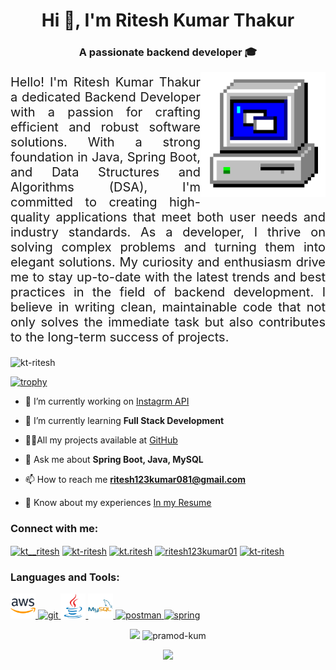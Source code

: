 <h1 align="center">Hi 👋, I'm Ritesh Kumar Thakur</h1>
<h3 align="center">A passionate backend developer 🎓</h3>

<img align="right" alt="GIF" src="https://github.com/deut-erium/deut-erium/blob/master/assets/computer.gif?raw=1" width="200px" />


<p align="justify"style="font-size:20px">Hello! I'm Ritesh Kumar Thakur a dedicated Backend Developer with a passion for crafting efficient and robust software solutions. With a strong foundation in Java, Spring Boot, and Data Structures and Algorithms (DSA), I'm committed to creating high-quality applications that meet both user needs and industry standards. As a developer, I thrive on solving complex problems and turning them into elegant solutions. My curiosity and enthusiasm drive me to stay up-to-date with the latest trends and best practices in the field of backend development. I believe in writing clean, maintainable code that not only solves the immediate task but also contributes to the long-term success of projects.</p>

<p align="left"> <img src="https://komarev.com/ghpvc/?username=kt-ritesh&label=Profile%20views&color=0e75b6&style=flat" alt="kt-ritesh" /> </p>

[![trophy](https://github-profile-trophy.vercel.app/?username=kt-ritesh&theme=onedark)](https://github.com/ryo-ma/github-profile-trophy)

- 🔭 I’m currently working on [Instagrm API](https://github.com/kt-ritesh/Instagrm_Backend)

- 🌱 I’m currently learning **Full Stack Development**

- 🧑‍💻All my projects available at [GitHub](https://github.com/kt-ritesh)

- 💬 Ask me about **Spring Boot, Java, MySQL**

- 📫 How to reach me **ritesh123kumar081@gmail.com**

- 📄 Know about my experiences <a href="https://docs.google.com/document/d/1L8pHlTA7mB3zOBcB29DhCe2WmXmbGyqIGTZmEHkun8k/edit?usp=sharing"> 
In my Resume</a>


<h3 align="left">Connect with me:</h3>


<p align="left">
<a href="https://twitter.com/kt__ritesh" target="blank"><img align="center" src="https://raw.githubusercontent.com/rahuldkjain/github-profile-readme-generator/master/src/images/icons/Social/twitter.svg" alt="kt__ritesh" height="30" width="40" /></a>
<a href="https://linkedin.com/in/kt-ritesh" target="blank"><img align="center" src="https://raw.githubusercontent.com/rahuldkjain/github-profile-readme-generator/master/src/images/icons/Social/linked-in-alt.svg" alt="kt-ritesh" height="30" width="40" /></a>
<a href="https://instagram.com/kt.ritesh" target="blank"><img align="center" src="https://raw.githubusercontent.com/rahuldkjain/github-profile-readme-generator/master/src/images/icons/Social/instagram.svg" alt="kt.ritesh" height="30" width="40" /></a>
<a href="https://www.hackerrank.com/ritesh123kumar01" target="blank"><img align="center" src="https://raw.githubusercontent.com/rahuldkjain/github-profile-readme-generator/master/src/images/icons/Social/hackerrank.svg" alt="ritesh123kumar01" height="30" width="40" /></a>
<a href="https://www.leetcode.com/kt-ritesh" target="blank"><img align="center" src="https://raw.githubusercontent.com/rahuldkjain/github-profile-readme-generator/master/src/images/icons/Social/leet-code.svg" alt="kt-ritesh" height="30" width="40" /></a>
</p>


<h3 align="left">Languages and Tools:</h3>


<p align="left"> <a href="https://aws.amazon.com" target="_blank" rel="noreferrer"> <img src="https://raw.githubusercontent.com/devicons/devicon/master/icons/amazonwebservices/amazonwebservices-original-wordmark.svg" alt="aws" width="40" height="40"/> </a> <a href="https://git-scm.com/" target="_blank" rel="noreferrer"> <img src="https://www.vectorlogo.zone/logos/git-scm/git-scm-icon.svg" alt="git" width="40" height="40"/> </a> <a href="https://www.java.com" target="_blank" rel="noreferrer"> <img src="https://raw.githubusercontent.com/devicons/devicon/master/icons/java/java-original.svg" alt="java" width="40" height="40"/> </a> <a href="https://www.mysql.com/" target="_blank" rel="noreferrer"> <img src="https://raw.githubusercontent.com/devicons/devicon/master/icons/mysql/mysql-original-wordmark.svg" alt="mysql" width="40" height="40"/> </a> <a href="https://postman.com" target="_blank" rel="noreferrer"> <img src="https://www.vectorlogo.zone/logos/getpostman/getpostman-icon.svg" alt="postman" width="40" height="40"/> </a> <a href="https://spring.io/" target="_blank" rel="noreferrer"> <img src="https://www.vectorlogo.zone/logos/springio/springio-icon.svg" alt="spring" width="40" height="40"/> </a> </p>


<p align="center">
<img src="https://github-readme-stats.vercel.app/api?username=kt-ritesh&show_icons=true&count_private=true&theme=gruvbox"/> 
<img width="48%" src="https://github-readme-streak-stats.herokuapp.com/?user=kt-ritesh&theme=gruvbox" alt="pramod-kum" /><div align="center"><img src="https://github-readme-stats.vercel.app/api/top-langs/?username=kt-ritesh&layout=compact&count_private=true&theme=gruvbox" />
</div></p>
